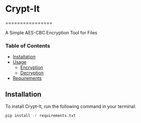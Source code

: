 # Crypt-It
================

A Simple AES-CBC Encryption Tool for Files

### Table of Contents

* [Installation](#installation)
* [Usage](#usage)
	+ [Encryption](#encryption)
	+ [Decryption](#decryption)
* [Requirements](#requirements)

## Installation

To install Crypt-It, run the following command in your terminal:

```bash
pip install -r requirements.txt
